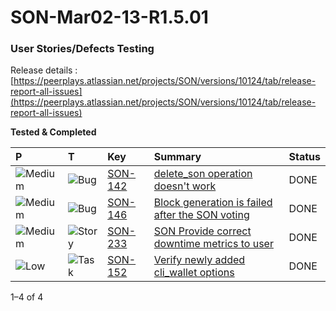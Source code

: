 # SON-Mar02-13-R1.5.01

### **User Stories/Defects Testing** <a id="SON-FEB18-FEB28-Peerplays-Release0.3Build2-UserStories/DefectsTesting"></a>

Release details : [https://peerplays.atlassian.net/projects/SON/versions/10124/tab/release-report-all-issues](https://peerplays.atlassian.net/projects/SON/versions/10124/tab/release-report-all-issues)

**Tested & Completed** 

| P | T | Key | Summary | Status |
| :--- | :--- | :--- | :--- | :--- |
| ![Medium](https://peerplays.atlassian.net/images/icons/priorities/medium.svg) | ![Bug](https://peerplays.atlassian.net/secure/viewavatar?size=medium&avatarId=10303&avatarType=issuetype) | [SON-142](https://peerplays.atlassian.net/browse/SON-142) | [delete\_son operation doesn't work](https://peerplays.atlassian.net/browse/SON-142) | DONE |
| ![Medium](https://peerplays.atlassian.net/images/icons/priorities/medium.svg) | ![Bug](https://peerplays.atlassian.net/secure/viewavatar?size=medium&avatarId=10303&avatarType=issuetype) | [SON-146](https://peerplays.atlassian.net/browse/SON-146) | [Block generation is failed after the SON voting](https://peerplays.atlassian.net/browse/SON-146) | DONE |
| ![Medium](https://peerplays.atlassian.net/images/icons/priorities/medium.svg) | ![Story](https://peerplays.atlassian.net/secure/viewavatar?size=medium&avatarId=10315&avatarType=issuetype) | [SON-233](https://peerplays.atlassian.net/browse/SON-233) | [SON Provide correct downtime metrics to user](https://peerplays.atlassian.net/browse/SON-233) | DONE |
| ![Low](https://peerplays.atlassian.net/images/icons/priorities/low.svg) | ![Task](https://peerplays.atlassian.net/secure/viewavatar?size=medium&avatarId=10318&avatarType=issuetype) | [SON-152](https://peerplays.atlassian.net/browse/SON-152) | [Verify newly added cli\_wallet options](https://peerplays.atlassian.net/browse/SON-152) | DONE |

1–4 of 4  


